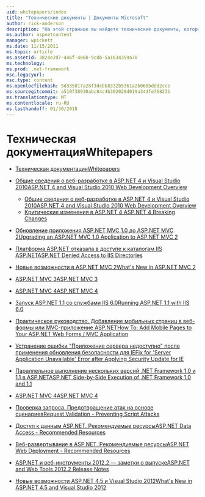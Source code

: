```yaml
---
uid: whitepapers/index
title: "Технические документы | Документы Microsoft"
author: rick-anderson
description: "На этой странице вы найдете технические документы, которые помогут вам установить и настроить ASP.NET и помогут вам создавать безопасные быстрое и гибкое приложения ASP.NET."
ms.author: aspnetcontent
manager: wpickett
ms.date: 11/15/2011
ms.topic: article
ms.assetid: 3824e2d7-446f-406b-9c8b-5a1634359a78
ms.technology: 
ms.prod: .net-framework
msc.legacyurl: 
msc.type: content
ms.openlocfilehash: 5d335017a28f3dcbb8332b5361a2b068bddd2cce
ms.sourcegitcommit: a510f38930abc84c4b302029d019a34dfe76823b
ms.translationtype: MT
ms.contentlocale: ru-RU
ms.lasthandoff: 01/30/2018
---
```

<a name="whitepapers"></a><span data-ttu-id="ffb5b-103">Техническая документация</span><span class="sxs-lookup"><span data-stu-id="ffb5b-103">Whitepapers</span></span>
====================
- [<span data-ttu-id="ffb5b-104">Техническая документация</span><span class="sxs-lookup"><span data-stu-id="ffb5b-104">Whitepapers</span></span>](overview.md)
- [<span data-ttu-id="ffb5b-105">Общие сведения о веб-разработке в ASP.NET 4 и Visual Studio 2010</span><span class="sxs-lookup"><span data-stu-id="ffb5b-105">ASP.NET 4 and Visual Studio 2010 Web Development Overview</span></span>](aspnet4/index.md)

    - [<span data-ttu-id="ffb5b-106">Общие сведения о веб-разработке в ASP.NET 4 и Visual Studio 2010</span><span class="sxs-lookup"><span data-stu-id="ffb5b-106">ASP.NET 4 and Visual Studio 2010 Web Development Overview</span></span>](aspnet4/overview.md)
    - [<span data-ttu-id="ffb5b-107">Критические изменения в ASP.NET 4 </span><span class="sxs-lookup"><span data-stu-id="ffb5b-107">ASP.NET 4 Breaking Changes</span></span>](aspnet4/breaking-changes.md)
- [<span data-ttu-id="ffb5b-108">Обновление приложения ASP.NET MVC 1.0 до ASP.NET MVC 2</span><span class="sxs-lookup"><span data-stu-id="ffb5b-108">Upgrading an ASP.NET MVC 1.0 Application to ASP.NET MVC 2</span></span>](aspnet-mvc2-upgrade-notes.md)
- [<span data-ttu-id="ffb5b-109">Платформа ASP.NET отказала в доступе к каталогам IIS ASP.NET</span><span class="sxs-lookup"><span data-stu-id="ffb5b-109">ASP.NET Denied Access to IIS Directories</span></span>](denied-access-to-iis-directories.md)
- [<span data-ttu-id="ffb5b-110">Новые возможности в ASP.NET MVC 2</span><span class="sxs-lookup"><span data-stu-id="ffb5b-110">What's New in ASP.NET MVC 2</span></span>](what-is-new-in-aspnet-mvc.md)
- [<span data-ttu-id="ffb5b-111">ASP.NET MVC 3</span><span class="sxs-lookup"><span data-stu-id="ffb5b-111">ASP.NET MVC 3</span></span>](mvc3-release-notes.md)
- [<span data-ttu-id="ffb5b-112">ASP.NET MVC 4</span><span class="sxs-lookup"><span data-stu-id="ffb5b-112">ASP.NET MVC 4</span></span>](mvc4-beta-release-notes.md)
- [<span data-ttu-id="ffb5b-113">Запуск ASP.NET 1.1 со службами IIS 6.0</span><span class="sxs-lookup"><span data-stu-id="ffb5b-113">Running ASP.NET 1.1 with IIS 6.0</span></span>](aspnet-and-iis6.md)
- [<span data-ttu-id="ffb5b-114">Практическое руководство. Добавление мобильных страниц в веб-формы или MVC-приложение ASP.NET</span><span class="sxs-lookup"><span data-stu-id="ffb5b-114">How To: Add Mobile Pages to Your ASP.NET Web Forms / MVC Application</span></span>](add-mobile-pages-to-your-aspnet-web-forms-mvc-application.md)
- [<span data-ttu-id="ffb5b-115">Устранение ошибки "Приложение сервера недоступно" после применения обновления безопасности для IE</span><span class="sxs-lookup"><span data-stu-id="ffb5b-115">Fix for 'Server Application Unavailable' Error after Applying Security Update for IE</span></span>](ms03-32-issue.md)
- [<span data-ttu-id="ffb5b-116">Параллельное выполнение нескольких версий .NET Framework 1.0 и 1.1 в ASP.NET</span><span class="sxs-lookup"><span data-stu-id="ffb5b-116">ASP.NET Side-by-Side Execution of .NET Framework 1.0 and 1.1</span></span>](side-by-side-with-10.md)
- [<span data-ttu-id="ffb5b-117">ASP.NET MVC 4</span><span class="sxs-lookup"><span data-stu-id="ffb5b-117">ASP.NET MVC 4</span></span>](mvc4-release-notes.md)
- [<span data-ttu-id="ffb5b-118">Проверка запроса. Предотвращение атак на основе сценариев</span><span class="sxs-lookup"><span data-stu-id="ffb5b-118">Request Validation - Preventing Script Attacks</span></span>](request-validation.md)
- [<span data-ttu-id="ffb5b-119">Доступ к данным ASP.NET. Рекомендуемые ресурсы</span><span class="sxs-lookup"><span data-stu-id="ffb5b-119">ASP.NET Data Access - Recommended Resources</span></span>](aspnet-data-access-content-map.md)
- [<span data-ttu-id="ffb5b-120">Веб-развертывание в ASP.NET. Рекомендуемые ресурсы</span><span class="sxs-lookup"><span data-stu-id="ffb5b-120">ASP.NET Web Deployment - Recommended Resources</span></span>](aspnet-web-deployment-content-map.md)
- [<span data-ttu-id="ffb5b-121">ASP.NET и веб-инструменты 2012.2 — заметки о выпуске</span><span class="sxs-lookup"><span data-stu-id="ffb5b-121">ASP.NET and Web Tools 2012.2 Release Notes</span></span>](aspnet-and-web-tools-20122-release-notes.md)
- [<span data-ttu-id="ffb5b-122">Новые возможности ASP.NET 4.5 и Visual Studio 2012</span><span class="sxs-lookup"><span data-stu-id="ffb5b-122">What's New in ASP.NET 4.5 and Visual Studio 2012</span></span>](whats-new-in-aspnet-45-and-visual-studio-2012.md)
